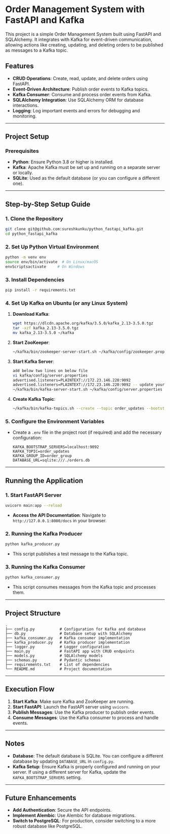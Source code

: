 
# Order Management System with FastAPI and Kafka

This project is a simple Order Management System built using FastAPI and SQLAlchemy. It integrates with Kafka for event-driven communication, allowing actions like creating, updating, and deleting orders to be published as messages to a Kafka topic.

## Features
- **CRUD Operations**: Create, read, update, and delete orders using FastAPI.
- **Event-Driven Architecture**: Publish order events to Kafka topics.
- **Kafka Consumer**: Consume and process order events from Kafka.
- **SQLAlchemy Integration**: Use SQLAlchemy ORM for database interactions.
- **Logging**: Log important events and errors for debugging and monitoring.

---

## Project Setup

### Prerequisites
- **Python**: Ensure Python 3.8 or higher is installed.
- **Kafka**: Apache Kafka must be set up and running on a separate server or locally.
- **SQLite**: Used as the default database (or you can configure a different one).

---

## Step-by-Step Setup Guide

### 1. Clone the Repository
```bash
git clone git@github.com:sureshkunku/python_fastapi_kafka.git
cd python_fastapi_kafka
```

### 2. Set Up Python Virtual Environment
```bash
python -m venv env
source env/bin/activate  # On Linux/macOS
envScriptsactivate     # On Windows
```

### 3. Install Dependencies
```bash
pip install -r requirements.txt
```

### 4. Set Up Kafka on Ubuntu (or any Linux System)
1. **Download Kafka**:
    ```bash
    wget https://dlcdn.apache.org/kafka/3.5.0/kafka_2.13-3.5.0.tgz
    tar -xzf kafka_2.13-3.5.0.tgz
    mv kafka_2.13-3.5.0 ~/kafka
    ```
2. **Start ZooKeeper**:
    ```bash
    ~/kafka/bin/zookeeper-server-start.sh ~/kafka/config/zookeeper.properties
    ```
3. **Start Kafka Server**:
    ```bash
    add below two lines on below file 
    vi kafka/config/server.properties
    advertised.listeners=PLAINTEXT://172.23.146.220:9092
    advertised.listeners=PLAINTEXT://172.23.146.220:9092 -- update your ip address
    ~/kafka/bin/kafka-server-start.sh ~/kafka/config/server.properties
    ```
4. **Create Kafka Topic**:
    ```bash
    ~/kafka/bin/kafka-topics.sh --create --topic order_updates --bootstrap-server localhost:9092 --replication-factor 1 --partitions 1
    ```

### 5. Configure the Environment Variables
- Create a `.env` file in the project root (if required) and add the necessary configuration:
  ```
  KAFKA_BOOTSTRAP_SERVERS=localhost:9092
  KAFKA_TOPIC=order_updates
  KAFKA_GROUP_ID=order_group
  DATABASE_URL=sqlite:///./orders.db
  ```

---

## Running the Application

### 1. Start FastAPI Server
```bash
uvicorn main:app --reload
```
- **Access the API Documentation**: Navigate to `http://127.0.0.1:8000/docs` in your browser.

### 2. Running the Kafka Producer
```bash
python kafka_producer.py
```
- This script publishes a test message to the Kafka topic.

### 3. Running the Kafka Consumer
```bash
python kafka_consumer.py
```
- This script consumes messages from the Kafka topic and processes them.

---

## Project Structure
```
.
├── config.py           # Configuration for Kafka and database
├── db.py               # Database setup with SQLAlchemy
├── kafka_consumer.py   # Kafka consumer implementation
├── kafka_producer.py   # Kafka producer implementation
├── logger.py           # Logger configuration
├── main.py             # FastAPI app with CRUD endpoints
├── models.py           # SQLAlchemy models
├── schemas.py          # Pydantic schemas
├── requirements.txt    # List of dependencies
└── README.md           # Project documentation
```

---

## Execution Flow
1. **Start Kafka**: Make sure Kafka and ZooKeeper are running.
2. **Start FastAPI**: Launch the FastAPI server using `uvicorn`.
3. **Publish Messages**: Use the Kafka producer to publish order events.
4. **Consume Messages**: Use the Kafka consumer to process and handle events.

---

## Notes
- **Database**: The default database is SQLite. You can configure a different database by updating `DATABASE_URL` in `config.py`.
- **Kafka Setup**: Ensure Kafka is properly configured and running on your server. If using a different server for Kafka, update the `KAFKA_BOOTSTRAP_SERVERS` setting.

---

## Future Enhancements
- **Add Authentication**: Secure the API endpoints.
- **Implement Alembic**: Use Alembic for database migrations.
- **Switch to PostgreSQL**: For production, consider switching to a more robust database like PostgreSQL.
